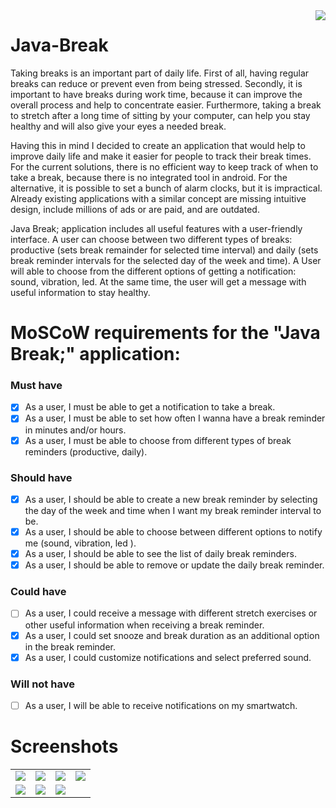 <img align="right" src="https://user-images.githubusercontent.com/55923499/111072954-192dc180-84dd-11eb-9b0a-68fba3c4727b.png">

# Java-Break
Taking breaks is an important part of daily life. First of all, having regular breaks can reduce or prevent even from being stressed. Secondly, it is important to have breaks during work time, because it can improve the overall process and help to concentrate easier. Furthermore, taking a break to stretch after a long time of sitting by your computer, can help you stay healthy and will also give your eyes a needed break.

Having this in mind I decided to create an application that would help to improve daily life and make it easier for people to track their break times. 
For the current solutions, there is no efficient way to keep track of when to take a break, because there is no integrated tool in android. For the alternative, it is possible to set a bunch of alarm clocks, but it is impractical. Already existing applications with a similar concept are missing intuitive design, include millions of ads or are paid, and are outdated.

Java Break; application includes all useful features with a user-friendly interface. A user can choose between two different types of breaks:  productive (sets break remainder for selected time interval) and daily (sets break reminder intervals for the selected day of the week and time). A User will able to choose from the different options of getting a notification: sound, vibration, led. At the same time, the user will get a message with useful information to stay healthy. 



# MoSCoW requirements for the "Java Break;" application:

### Must have
- [x] As a user, I must be able to get a notification to take a break.
- [x] As a user, I must be able to set how often I wanna have a break reminder in minutes and/or hours.
- [x] As a user, I must be able to choose from different types of break reminders (productive, daily).
### Should have
- [x] As a user, I should be able to create a new break reminder by selecting the day of the week and time when I want my break reminder interval to be. 
- [x] As a user, I should be able to choose between different options to notify me (sound, vibration, led ).
- [x] As a user, I should be able to see the list of daily break reminders.
- [x] As a user, I should be able to remove or update the daily break reminder.
### Could have
- [ ] As a user, I could receive a message with different stretch exercises or other useful information when receiving a break reminder.
- [x] As a user, I could set snooze and break duration as an additional option in the break reminder.
- [x] As a user, I could customize notifications and select preferred sound.
### Will not have
- [ ] As a user, I will be able to receive notifications on my smartwatch. 

# Screenshots

<table>
  <tr>
    <td><img src="https://user-images.githubusercontent.com/55923499/118409421-99fa6c80-b68a-11eb-9003-2949b570eed0.png" /></td>
    <td><img src="https://user-images.githubusercontent.com/55923499/118409434-aed70000-b68a-11eb-92ee-7e8bc8ad0a00.png" /></td>
    <td><img src="https://user-images.githubusercontent.com/55923499/118409443-c2826680-b68a-11eb-8301-89be378ed827.png" /></td>
    <td><img src="https://user-images.githubusercontent.com/55923499/118409453-ce6e2880-b68a-11eb-9e89-a5c7429d1044.png" /></td>
  </tr>  
  <tr>
    <td><img src="https://user-images.githubusercontent.com/55923499/118409459-d8902700-b68a-11eb-91a0-5475e6b9ccdc.png" /></td>
    <td><img src="https://user-images.githubusercontent.com/55923499/118409934-31f95580-b68d-11eb-98d9-e0516ed2332f.png" /></td>
        <td><img src="https://user-images.githubusercontent.com/55923499/118944395-d103a300-b954-11eb-829a-f1da2f36d5b7.png" /></td>
  </tr>

</table>
